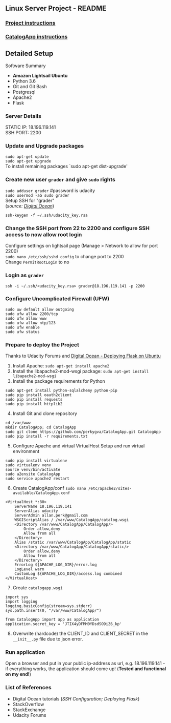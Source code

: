 ## Linux Server Project - README

### [Project instructions](Project_Details.md)  
### [CatalogApp instructions](README_catalogapp.md)

## Detailed Setup
Software Summary
- **Amazon Lightsail Ubuntu**
- Python 3.6
- Git and Git Bash
- Postgresql
- Apache2
- Flask

### Server Details
STATIC IP: 18.196.119.141  
SSH PORT: 2200

### Update and Upgrade packages
`sudo apt-get update`        
`sudo apt-get upgrade`  
To install remaining packages `sudo apt-get dist-upgrade'

### Create new user `grader` and give `sudo` rights
`sudo adduser grader`    #password is udacity    
`sudo usermod -aG sudo grader`  
Setup SSH for "grader"   
(*source: [Digital  Ocean](https://www.digitalocean.com/community/tutorials/how-to-configure-ssh-key-based-authentication-on-a-linux-server)*)
```cd .ssh
ssh-keygen -f ~/.ssh/udacity_key.rsa
 ```

### Change the SSH port from 22 to 2200 and configure SSH access to now allow root login
Configure settings on lightsail page (Manage > Network to allow for port 2200)  
`sudo nano /etc/ssh/sshd_config` to change port to 2200  
Change `PermitRootLogin` to  no 

### Login as `grader`
`ssh -i ~/.ssh/<udacity_key.rsa> grader@18.196.119.141 -p 2200`

### Configure Uncomplicated Firewall (UFW)
```sudo ufw default deny incoming  
sudo uw default allow outgoing
sudo ufw allow 2200/tcp  
sudo ufw allow www  
sudo ufw allow ntp/123  
sudo ufw enable  
sudo ufw status  
```

### Prepare to deploy the Project
Thanks to Udacity Forums and [Digital Ocean - Deploying Flask on Ubuntu](https://www.digitalocean.com/community/tutorials/how-to-deploy-a-flask-application-on-an-ubuntu-vps)
1. Install Apache:
`sudo apt-get install apache2`
2. Install the libapache2-mod-wsgi package:
`sudo apt-get install libapache2-mod-wsgi`
3. Install the package requirements for Python
```sudo apt-get install python-psycopg2 python-flask
sudo apt-get install python-sqlalchemy python-pip
sudo pip install oauth2client
sudo pip install requests
sudo pip install httplib2
```
4. Install Git and clone repository
```sudo apt-get install git
cd /var/www
mkdir CatalogApp; cd CatalogApp
sudo git clone https://github.com/perkygva/CatalogApp.git CatalogApp
sudo pip install -r requirements.txt
```

5. Configure Apache and virtual VirtualHost
Setup and run virtual environment
```cd /var/www/CatalogApp/CatalogApp  
sudo pip install virtualenv  
sudo virtualenv venv  
source venv/bin/activate  
sudo a2ensite CatalogApp  
sudo service apache2 restart
```

6. Create CatalogApp/conf `sudo nano /etc/apache2/sites-available/CatalogApp.conf`
```
<VirtualHost *:80>
    ServerName 18.196.119.141
    ServerAlias udacity
    ServerAdmin allan.perk@gmail.com
    WSGIScriptAlias / /var/www/CatalogApp/catalog.wsgi
    <Directory /var/www/CatalogApp/CatalogApp/>
        Order allow,deny
        Allow from all
    </Directory>
    Alias /static /var/www/CatalogApp/CatalogApp/static
    <Directory /var/www/CatalogApp/CatalogApp/static/>
        Order allow,deny
        Allow from all
    </Directory>
    ErrorLog ${APACHE_LOG_DIR}/error.log
    LogLevel warn
    CustomLog ${APACHE_LOG_DIR}/access.log combined
</VirtualHost>
```
7. Create `catalogapp.wsgi`
```
import sys
import logging
logging.basicConfig(stream=sys.stderr)
sys.path.insert(0, "/var/www/CatalogApp/")

from CatalogApp import app as application
application.secret_key = 'JTIX4yDFMM0YDsdSO9iZ6_kp'
```
8. Overwrite (hardcode) the CLIENT_ID and CLIENT_SECRET in the `__init__.py` file due to json error.

### Run application
Open a browser and put in your public ip-address as url, e.g. 18.196.119.141 - if everything works, the application should come up! (**Tested and functional on my end!**)

### List of References
- Digital Ocean tutorials (*SSH Configuration; Deploying Flask*)
- StackOverflow
- StackExchange
- Udacity Forums
